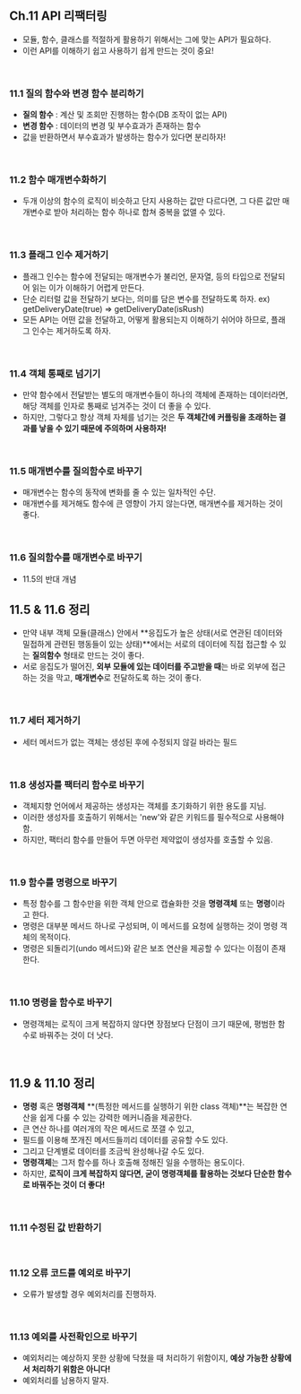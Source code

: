 ## Ch.11 API 리팩터링

- 모듈, 함수, 클래스를 적절하게 활용하기 위해서는 그에 맞는 API가 필요하다.
- 이런 API를 이해하기 쉽고 사용하기 쉽게 만드는 것이 중요!

<br />

### 11.1 질의 함수와 변경 함수 분리하기

- **질의 함수** : 계산 및 조회만 진행하는 함수(DB 조작이 없는 API)
- **변경 함수** : 데이터의 변경 및 부수효과가 존재하는 함수
- 값을 반환하면서 부수효과가 발생하는 함수가 있다면 분리하자!

<br />

### 11.2 함수 매개변수화하기

- 두개 이상의 함수의 로직이 비슷하고 단지 사용하는 값만 다르다면, 그 다른 값만 매개변수로 받아 처리하는 함수 하나로 합쳐 중복을 없앨 수 있다.

<br />

### 11.3 플래그 인수 제거하기

- 플래그 인수는 함수에 전달되는 매개변수가 불리언, 문자열, 등의 타입으로 전달되어 읽는 이가 이해하기 어렵게 만든다.
- 단순 리터럴 값을 전달하기 보다는, 의미를 담은 변수를 전달하도록 하자. ex) getDeliveryDate(true) => getDeliveryDate(isRush)
- 모든 API는 어떤 값을 전달하고, 어떻게 활용되는지 이해하기 쉬어야 하므로, 플래그 인수는 제거하도록 하자.

<br />

### 11.4 객체 통째로 넘기기

- 만약 함수에서 전달받는 별도의 매개변수들이 하나의 객체에 존재하는 데이터라면, 해당 객체를 인자로 통째로 넘겨주는 것이 더 좋을 수 있다.
- 하지만, 그렇다고 항상 객체 자체를 넘기는 것은 **두 객체간에 커플링을 초래하는 결과를 낳을 수 있기 때문에 주의하며 사용하자!**

<br />

### 11.5 매개변수를 질의함수로 바꾸기

- 매개변수는 함수의 동작에 변화를 줄 수 있는 일차적인 수단.
- 매개변수를 제거해도 함수에 큰 영향이 가지 않는다면, 매개변수를 제거하는 것이 좋다.

<br />

### 11.6 질의함수를 매개변수로 바꾸기

- 11.5의 반대 개념

## 11.5 & 11.6 정리

- 만약 내부 객체 모듈(클래스) 안에서 **응집도가 높은 상태(서로 연관된 데이터와 밀접하게 관련된 행동들이 있는 상태)**에서는 서로의 데이터에 직접 접근할 수 있는 **질의함수** 형태로 만드는 것이 좋다.
- 서로 응집도가 떨어진, **외부 모듈에 있는 데이터를 주고받을 때**는 바로 외부에 접근하는 것을 막고, **매개변수**로 전달하도록 하는 것이 좋다.

<br />

### 11.7 세터 제거하기

- 세터 메서드가 없는 객체는 생성된 후에 수정되지 않길 바라는 필드

<br />

### 11.8 생성자를 팩터리 함수로 바꾸기

- 객체지향 언어에서 제공하는 생성자는 객체를 초기화하기 위한 용도를 지님.
- 이러한 생성자를 호출하기 위해서는 'new'와 같은 키워드를 필수적으로 사용해야 함.
- 하지만, 팩터리 함수를 만들어 두면 아무런 제약없이 생성자를 호출할 수 있음.

<br />

### 11.9 함수를 명령으로 바꾸기

- 특정 함수를 그 함수만을 위한 객체 안으로 캡슐화한 것을 **명령객체** 또는 **명령**이라고 한다.
- 명령은 대부분 메서드 하나로 구성되며, 이 메서드를 요청에 실행하는 것이 명령 객체의 목적이다.
- 명령은 되돌리기(undo 메서드)와 같은 보조 연산을 제공할 수 있다는 이점이 존재한다.

<br />

### 11.10 명령을 함수로 바꾸기

- 명령객체는 로직이 크게 복잡하지 않다면 장점보다 단점이 크기 때문에, 평범한 함수로 바꿔주는 것이 더 낫다.

<br />

## 11.9 & 11.10 정리

- **명령** 혹은 **명령객체** **(특정한 메서드를 실행하기 위한 class 객체)**는 복잡한 연산을 쉽게 다룰 수 있는 강력한 메커니즘을 제공한다.
- 큰 연산 하나를 여러개의 작은 메서드로 쪼갤 수 있고,
- 필드를 이용해 쪼개진 메서드들끼리 데이터를 공유할 수도 있다.
- 그리고 단계별로 데이터를 조금씩 완성해나갈 수도 있다.
- **명령객체**는 그저 함수를 하나 호출해 정해진 일을 수행하는 용도이다.
- 하지만, **로직이 크게 복잡하지 않다면, 굳이 명령객체를 활용하는 것보다 단순한 함수로 바꿔주는 것이 더 좋다!**

<br />

### 11.11 수정된 값 반환하기

<br />

### 11.12 오류 코드를 예외로 바꾸기

- 오류가 발생할 경우 예외처리를 진행하자.

<br />

### 11.13 예외를 사전확인으로 바꾸기

- 예외처리는 예상하지 못한 상황에 닥쳤을 때 처리하기 위함이지, **예상 가능한 상황에서 처리하기 위함은 아니다!**
- 예외처리를 남용하지 말자.
